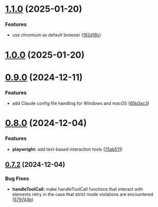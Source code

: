 # [1.1.0](https://github.com/Automata-Labs-team/MCP-Server-Playwright/compare/v1.0.0...v1.1.0) (2025-01-20)


### Features

* use chromium as default browser ([192d18c](https://github.com/Automata-Labs-team/MCP-Server-Playwright/commit/192d18c327db6a06481445373ca270de02eb2de6))



# [1.0.0](https://github.com/Automata-Labs-team/MCP-Server-Playwright/compare/v0.9.0...v1.0.0) (2025-01-20)



# [0.9.0](https://github.com/Automata-Labs-team/MCP-Server-Playwright/compare/v0.8.0...v0.9.0) (2024-12-11)


### Features

* add Claude config file handling for Windows and macOS ([65b3ac3](https://github.com/Automata-Labs-team/MCP-Server-Playwright/commit/65b3ac3ee5f5cc2d5600e1cec920db4b15e6287f))



# [0.8.0](https://github.com/Automata-Labs-team/MCP-Server-Playwright/compare/v0.7.2...v0.8.0) (2024-12-04)


### Features

* **playwright:** add text-based interaction tools ([75ab511](https://github.com/Automata-Labs-team/MCP-Server-Playwright/commit/75ab511ce31f66acc2734f8fcf65c3a06b9802ea))



## [0.7.2](https://github.com/Automata-Labs-team/MCP-Server-Playwright/compare/v0.7.1...v0.7.2) (2024-12-04)


### Bug Fixes

* **handleToolCall:** make handleToolCall functions that interact with elements retry in the case that strict mode violations are encountered ([579744b](https://github.com/Automata-Labs-team/MCP-Server-Playwright/commit/579744b8c7c6034cd8334f32f22e5053cc0232e7))



